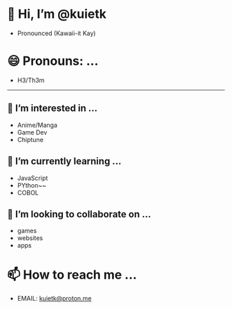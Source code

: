 # 👋 Hi, I’m @kuietk
  - Pronounced (Kawaii-it Kay)

# 😄 Pronouns: ...
  - H3/Th3m

-----

## 👀 I’m interested in ...
  - Anime/Manga
  - Game Dev
  - Chiptune

## 🌱 I’m currently learning ...
  - JavaScript
  - PYthon~~
  - COBOL

## 💞️ I’m looking to collaborate on ...
  - games
  - websites
  - apps

# 📫 How to reach me ...
  - EMAIL: <kuietk@proton.me>
 

<!---
kuietk/kuietk is a ✨ special ✨ repository because its `README.md` (this file) appears on your GitHub profile.
You can click the Preview link to take a look at your changes.
--->
